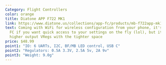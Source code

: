 ```yaml
---
Category: Flight Controllers
color: orange
title: Diatone APP F722 MK1
link: https://www.diatone.us/collections/app-fc/products/mb-f722app-mk1-fc
text: Coming with WiFi for wireless configuration from your phone, it's a great
  FC if you want quick access to your settings on the fly (lol), but it loses
  higher output VRegs with the tighter space
price: $48.99
point1: "IO: 6 UARTs, I2C, BF/MB LED control, USB C"
point2: "Regulators: 0.5A 3.3V, 2.5A 5v, 2A 9v"
point3: "Weight: 9.0g"
---
```

